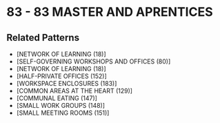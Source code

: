 # 83 - 83 MASTER AND APRENTICES

## Related Patterns

- [NETWORK OF LEARNING (18)]
- [SELF-GOVERNING WORKSHOPS AND OFFICES (80)]
- [NETWORK OF LEARNING (18)]
- [HALF-PRIVATE OFFICES (152)]
- [WORKSPACE ENCLOSURES (183)]
- [COMMON AREAS AT THE HEART (129)]
- [COMMUNAL EATING (147)]
- [SMALL WORK GROUPS (148)]
- [SMALL MEETING ROOMS (151)]
